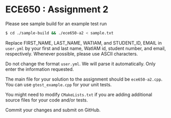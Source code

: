 # ECE650 : Assignment 2

Please see sample build for an example test run 
```bash
$ cd ./sample-build && ./ece650-a2 < sample.txt
```


Replace FIRST_NAME, LAST_NAME, WATIAM, and STUDENT_ID, EMAIL in
`user.yml` by your first and last name, WatIAM id, student number, and
email, respectively. Whenever possible, please use ASCII characters.

Do not change the format `user.yml`. We will parse it
automatically. Only enter the information requested.

The main file for your solution to the assignment should be
`ece650-a2.cpp`. You can use `gtest_example.cpp` for your unit tests.

You might need to modify `CMakeLists.txt` if you are adding additional
source files for your code and/or tests.

Commit your changes and submit on GitHub.

